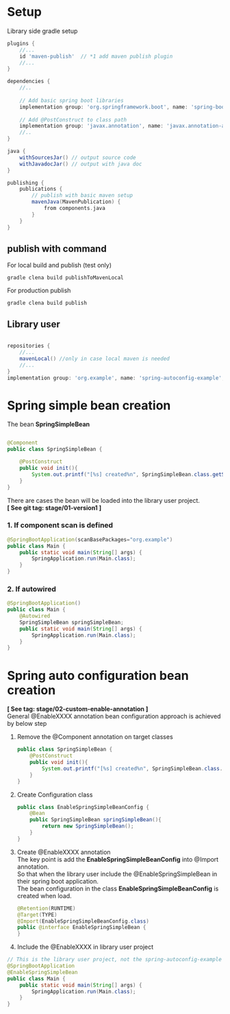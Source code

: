 
# Setup

Library side gradle setup
```groovy
plugins {
    //...
    id 'maven-publish'  // *1 add maven publish plugin
    //...
}

dependencies {
    //..
    
    // Add basic spring boot libraries
    implementation group: 'org.springframework.boot', name: 'spring-boot-autoconfigure', version: '2.7.3'
    
    // Add @PostConstruct to class path
    implementation group: 'javax.annotation', name: 'javax.annotation-api', version: '1.3.2'
    //..
}

java {
    withSourcesJar() // output source code
    withJavadocJar() // output with java doc
}

publishing {
    publications {
        // publish with basic maven setup
        mavenJava(MavenPublication) {
            from components.java
        }
    }
}

```

## publish with command

For local build and publish (test only)
```shell
gradle clena build publishToMavenLocal 
```

For production publish
```shell
gradle clena build publish 
```

## Library user
```groovy

repositories {
    //...
    mavenLocal() //only in case local maven is needed
    //...
}
implementation group: 'org.example', name: 'spring-autoconfig-example', version: '1.0-SNAPSHOT'
```

# Spring simple bean creation
The bean **SpringSimpleBean** 
```java

@Component
public class SpringSimpleBean {

    @PostConstruct
    public void init(){
        System.out.printf("[%s] created%n", SpringSimpleBean.class.getSimpleName());
    }
}
```

There are cases the bean will be loaded into the library user project.\
**[ See git tag: stage/01-version1 ]**

### 1. If component scan is defined
```java
@SpringBootApplication(scanBasePackages="org.example")
public class Main {
    public static void main(String[] args) {
        SpringApplication.run(Main.class);
    }
}
```

### 2. If autowired
```java
@SpringBootApplication()
public class Main {
    @Autowired
    SpringSimpleBean springSimpleBean;
    public static void main(String[] args) {
        SpringApplication.run(Main.class);
    }
}
```

# Spring auto configuration bean creation
**[ See tag: stage/02-custom-enable-annotation ]** \
General @EnableXXXX annotation bean configuration approach is achieved by below step
1. Remove the @Component annotation on target classes 
    ```java
    public class SpringSimpleBean {
        @PostConstruct
        public void init(){
            System.out.printf("[%s] created%n", SpringSimpleBean.class.getSimpleName());
        }
    }
    ```
2. Create Configuration class
    ```java
    public class EnableSpringSimpleBeanConfig {
        @Bean
        public SpringSimpleBean springSimpleBean(){
            return new SpringSimpleBean();
        }
    }
    ```
3. Create @EnableXXXX annotation \
   The key point is add the **EnableSpringSimpleBeanConfig** into @Import annotation. \
   So that when the library user include the @EnableSpringSimpleBean in their spring boot application. \
   The bean configuration in the class **EnableSpringSimpleBeanConfig** is created when load. 
    ```java
    @Retention(RUNTIME)
    @Target(TYPE)
    @Import(EnableSpringSimpleBeanConfig.class)
    public @interface EnableSpringSimpleBean {
    }
    ```
4. Include the @EnableXXXX in library user project
```java
// This is the library user project, not the spring-autoconfig-example
@SpringBootApplication
@EnableSpringSimpleBean 
public class Main {
    public static void main(String[] args) {
        SpringApplication.run(Main.class);
    }
}
```